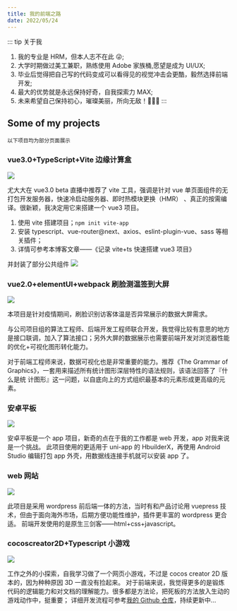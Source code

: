 ```yaml
---
title: 我的前端之路
date: 2022/05/24
---
```


::: tip 关于我

1. 我的专业是 HRM，但本人志不在此 😜;<br>
2. 大学时期做过美工兼职，熟练使用 Adobe 家族桶,愿望是成为 UI/UX;<br>
3. 毕业后觉得把自己写的代码变成可以看得见的视觉冲击会更酷，毅然选择前端开发;<br>
4. 最大的优势就是永远保持好奇，自我探索力 MAX;<br>
5. 未来希望自己保持初心，璀璨美丽，所向无敌！🎉🎊✨
   :::

## Some of my projects

`以下项目均为部分页面展示`

### vue3.0+TypeScript+Vite 边缘计算盒

<img src="https://cetacea-1304984885.cos.ap-shanghai.myqcloud.com/project/001.png"/>

尤大大在 vue3.0 beta 直播中推荐了 vite 工具，强调是针对 vue 单页面组件的无打包开发服务器，快速冷启动服务器、即时热模块更换（HMR）
、真正的按需编译。很新颖，我决定用它来搭建一个 vue3 项目。

1. 使用 vite 搭建项目；`npm init vite-app`<br>
2. 安装 typescript、vue-router@next、axios、eslint-plugin-vue、sass 等相关插件；<br>
3. 详情可参考本博客文章——《记录 vite+ts 快速搭建 vue3 项目》

并封装了部分公共组件
<img src="https://cetacea-1304984885.cos.ap-shanghai.myqcloud.com/project/002.png"/>

### vue2.0+elementUI+webpack 刷脸测温签到大屏

<img src="https://cetacea-1304984885.cos.ap-shanghai.myqcloud.com/pic1.png"/>

本项目是针对疫情期间，刷脸识别访客体温是否异常展示的数据大屏需求。

与公司项目组的算法工程师、后端开发工程师联合开发，我觉得比较有意思的地方是接口联调，加入了算法接口；另外大屏的数据展示也需要前端开发对浏览器性能的优化+可视化图形转化能力。

对于前端工程师来说，数据可视化也是非常重要的能力。推荐《The Grammar of Graphics》，⼀套⽤来描述所有统计图形深层特性的语法规则，该语法回答了『什么是统 计图形』这⼀问题，以⾃底向上的⽅式组织最基本的元素形成更⾼级的元素。

### 安卓平板

<img src="https://cetacea-1304984885.cos.ap-shanghai.myqcloud.com/pic4.png"/>

安卓平板是一个 app 项目，新奇的点在于我的工作都是 web 开发，app 对我来说是一个挑战。
此项目使用的更适用于 uni-app 的 HbuilderX，再使用 Android Studio 编辑打包 app 外壳，用数据线连接手机就可以安装 app 了。

### web 网站

<img src="https://cetacea-1304984885.cos.ap-shanghai.myqcloud.com/pic3.png"/>

此项目是采用 wordpress 前后端一体的方法，当时有和产品讨论用 vuepress 技术，但由于面向海外市场，后期方便功能性维护，插件更丰富的 wordpress 更合适。
前端开发使用的是原生三剑客——html+css+javascript。

### cocoscreator2D+Typescript 小游戏

<img src="https://img-blog.csdnimg.cn/2129d01e5d174897a1efcef5ca773aa5.gif"/>

工作之外的小探索，自我学习做了一个网页小游戏，不过是 cocos creator 2D 版本的，因为种种原因 3D 一直没有捡起来。
对于前端来说，我觉得更多的是锻炼代码的逻辑能力和对文档的理解能力。很多都是方法论，把死板的方法放入生动的游戏动作中，挺重要；
详细开发流程可参考[我的 Github 仓库](https://github.com/basilosauridae/canvas-cocos)，持续更新中...
